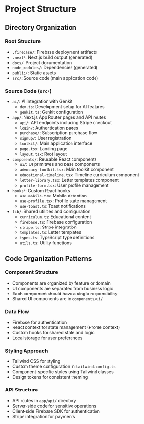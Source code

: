 # Project Structure

## Directory Organization

### Root Structure
- `.firebase/`: Firebase deployment artifacts
- `.next/`: Next.js build output (generated)
- `docs/`: Project documentation
- `node_modules/`: Dependencies (generated)
- `public/`: Static assets
- `src/`: Source code (main application code)

### Source Code (`src/`)
- `ai/`: AI integration with Genkit
  - `dev.ts`: Development setup for AI features
  - `genkit.ts`: Genkit configuration
- `app/`: Next.js App Router pages and API routes
  - `api/`: API endpoints including Stripe checkout
  - `login/`: Authentication pages
  - `purchase/`: Subscription purchase flow
  - `signup/`: User registration
  - `toolkit/`: Main application interface
  - `page.tsx`: Landing page
  - `layout.tsx`: Root layout
- `components/`: Reusable React components
  - `ui/`: UI primitives and base components
  - `advocacy-toolkit.tsx`: Main toolkit component
  - `educational-timeline.tsx`: Timeline curriculum component
  - `letter-library.tsx`: Letter templates component
  - `profile-form.tsx`: User profile management
- `hooks/`: Custom React hooks
  - `use-mobile.tsx`: Mobile detection
  - `use-profile.tsx`: Profile state management
  - `use-toast.ts`: Toast notifications
- `lib/`: Shared utilities and configuration
  - `curriculum.ts`: Educational content
  - `firebase.ts`: Firebase configuration
  - `stripe.ts`: Stripe integration
  - `templates.ts`: Letter templates
  - `types.ts`: TypeScript type definitions
  - `utils.ts`: Utility functions

## Code Organization Patterns

### Component Structure
- Components are organized by feature or domain
- UI components are separated from business logic
- Each component should have a single responsibility
- Shared UI components are in `components/ui/`

### Data Flow
- Firebase for authentication
- React context for state management (Profile context)
- Custom hooks for shared state and logic
- Local storage for user preferences

### Styling Approach
- Tailwind CSS for styling
- Custom theme configuration in `tailwind.config.ts`
- Component-specific styles using Tailwind classes
- Design tokens for consistent theming

### API Structure
- API routes in `app/api/` directory
- Server-side code for sensitive operations
- Client-side Firebase SDK for authentication
- Stripe integration for payments